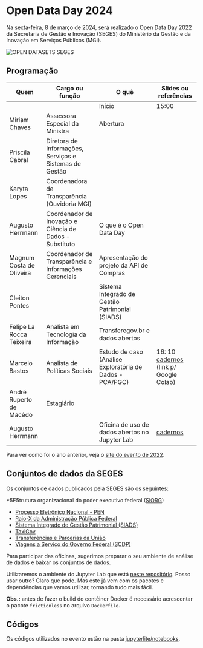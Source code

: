 # Open Data Day 2024

Na sexta-feira, 8 de março de 2024, será realizado o Open Data Day 2022
da Secretaria de Gestão e Inovação (SEGES) do Ministério da Gestão e da Inovação
em Serviços Públicos (MGI).

![OPEN DATASETS SEGES](public/assets/images/open-datasets-seges.png)

## Programação

| Quem | Cargo ou função | O quê | Slides ou referências |
|---|---|---|---|
|  |  | Início | 15:00 |
| Miriam Chaves | Assessora Especial da Ministra | Abertura |  |
| Priscila Cabral | Diretora de Informações, Serviços e Sistemas de Gestão |  |  |
| Karyta Lopes | Coordenadora de Transparência (Ouvidoria MGI) |  |
| Augusto Herrmann | Coordenador de Inovação e Ciência de Dados - Substituto | O que é o Open Data Day |  |
| Magnum Costa de Oliveira | Coordenador de Transparência e Informações Gerenciais | Apresentação do projeto da API de Compras |  |
| Cleiton Pontes |  | Sistema Integrado de Gestão Patrimonial (SIADS) |  |
| Felipe La Rocca Teixeira | Analista em Tecnologia da Informação | Transferegov.br e dados abertos |  |
| Marcelo Bastos | Analista de Políticas Sociais | Estudo de caso (Análise Exploratória de Dados - PCA/PGC) | 16: 10 [cadernos](https://colab.research.google.com/github/marcelo7bastos/dados_aberto_pgc_pca/blob/main/pgc_pca_itens_apresentacao.ipynb) (link p/ Google Colab) |
| André Ruperto de Macêdo | Estagiário |  |  |
| Augusto Herrmann |  | Oficina de uso de dados abertos no Jupyter Lab | [cadernos](notebooks) |

Para ver como foi o ano anterior, veja o
[site do evento de 2022](https://gestaogovbr.github.io/opendataday2022/).

## Conjuntos de dados da SEGES

Os conjuntos de dados publicados pela SEGES são os seguintes:

*5E5trutura organizacional do poder executivo federal
  ([SIORG](https://dados.gov.br/dados/conjuntos-dados/dados-da-estrutura-organizacional-do-poder-executivo-federal-sistema-siorg))
* [Processo Eletrônico Nacional - PEN](https://dados.gov.br/dados/conjuntos-dados/processo-eletronico-nacional---pen)
* [Raio-X da Administração Pública Federal](https://dados.gov.br/dados/conjuntos-dados/raio-x-da-administracao-publica-federal)
* [Sistema Integrado de Gestão Patrimonial (SIADS)](https://dados.gov.br/dados/conjuntos-dados/sistema-integrado-de-gestao-patrimonial-siads)
* [TaxiGov](https://dados.gov.br/dados/conjuntos-dados/sistema-de-transportes-de-servidores-publicos---taxigov-v2)
* [Transferências e Parcerias da União](https://dados.gov.br/dados/conjuntos-dados/transferencias-e-parcerias-da-uniao)
* [Viagens a Serviço do Governo Federal (SCDP)](https://dados.gov.br/dados/conjuntos-dados/viagens-a-servico-do-governo-federal-scdp)

Para participar das oficinas, sugerimos preparar o seu ambiente de
análise de dados e baixar os conjuntos de dados.

Utilizaremos o ambiente do Jupyter Lab que está
[neste repositório](https://github.com/augusto-herrmann/docker-jupyter-extensible).
Posso usar outro? Claro que pode. Mas este já vem com os pacotes e
dependências que vamos utilizar, tornando tudo mais fácil.

**Obs.:** antes de fazer o build do contêiner Docker é necessário acrescentar
o pacote `frictionless` no arquivo `Dockerfile`.

## Códigos

Os códigos utilizados no evento estão na pasta
[jupyterlite/notebooks](jupyterlite/notebooks).
